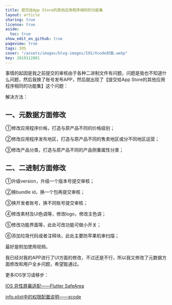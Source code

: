 ```yaml
---
title: 提交给App Store的其他应用程序相同的功能集
layout: article
sharing: true
license: true
aside:
  toc: true
show_edit_on_github: true
pageview: true
tags: IOS
cover: "/assets/images/blog-images/IOS/Xcode封面.webp"
key: 2019112801
---
```


事情的起因是我之前提交的审核由于各种二进制文件有问题，问题是我也不知道什么问题，然后我换了账号发布APP，然后就出现了【提交给App Store的其他应用程序相同的功能集】这个问题：

解决方法：

## 一、元数据方面修改

①修改应用程序价格，打造与原产品不同的价格级别；

②修改应用程序发布地区，打造与原产品不同的售卖地区或分不同地区运营；

③修改产品分类，打造与原产品不同的产品侧重属性分类；


## 二、二进制方面修改

①升级version，升级一个版本号提交审核；

②换bundle id，换一个包再提交审核；

③换开发者账号，换不同账号提交审核；

④修改素材及UI色调等，修改logo，修改主色调；

⑤修改功能界面等，此处可改功能可做小开关；

⑥添加垃圾代码或者注释块，此处主要防苹果机审扫描；


最好是附加使用视频。

我已经对我的APP进行了UI方面的修改，不过还是不行，所以我又修改了元数据方面修改和用户全乡问题，希望能通过。


更多IOS学习请移步：

[IOS 异性屏幕适配——Flutter SafeArea](https://muitlog.com/2019/11/20/IOS-%E5%BC%82%E6%80%A7%E5%B1%8F%E5%B9%95%E9%80%82%E9%85%8D-Flutter-SafeArea.html)


[info.plist中的权限配置说明——xcode](https://muitlog.com/2019/11/28/info.plist-xcode.html)